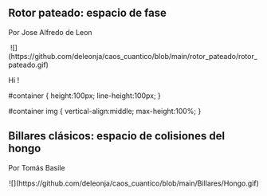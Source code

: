 ## Rotor pateado: espacio de fase
Por Jose Alfredo de Leon

<div id="container">
    <img />
    ![](https://github.com/deleonja/caos_cuantico/blob/main/rotor_pateado/rotor_pateado.gif)
</div>

Hi !

#container {
    height:100px;
    line-height:100px;
}

#container img {
    vertical-align:middle;
    max-height:100%;
}

## Billares clásicos: espacio de colisiones del hongo
Por Tomás Basile

<div align="center">![](https://github.com/deleonja/caos_cuantico/blob/main/Billares/Hongo.gif)</div>
